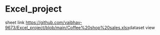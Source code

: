 # Excel_project
sheet link
<https://github.com/vaibhav-9673/Excel_project/blob/main/Coffee%20shop%20sales.xlsx>dataset view</a>

